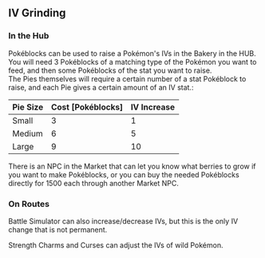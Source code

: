 ## IV Grinding

### In the Hub

Pokéblocks can be used to raise a Pokémon's IVs in the Bakery in the HUB. You will need 3 Pokéblocks of a matching type of the Pokémon you want to feed, and then some Pokéblocks of the stat you want to raise.												
The Pies themselves will require a certain number of a stat Pokéblock to raise, and each Pie gives a certain amount of an IV stat.:

|Pie Size | Cost [Pokéblocks] | IV Increase|
|---------|-------------------|----------|
| Small | 3 | 1|
| Medium |6 | 5 |
| Large | 9 | 10|

										
There is an NPC in the Market that can let you know what berries to grow if you want to make Pokéblocks, or you can buy the needed Pokéblocks directly for 1500 each through another Market NPC.

### On Routes

Battle Simulator can also increase/decrease IVs, but this is the only IV change that is not permanent.

Strength Charms and Curses can adjust the IVs of wild Pokémon.											
